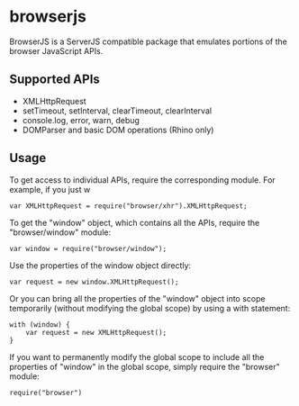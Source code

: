 browserjs
=========

BrowserJS is a ServerJS compatible package that emulates portions of the browser JavaScript APIs.

Supported APIs
--------------

* XMLHttpRequest
* setTimeout, setInterval, clearTimeout, clearInterval
* console.log, error, warn, debug
* DOMParser and basic DOM operations (Rhino only)

Usage
-----

To get access to individual APIs, require the corresponding module. For example, if you just w

    var XMLHttpRequest = require("browser/xhr").XMLHttpRequest;
    
To get the "window" object, which contains all the APIs, require the "browser/window" module:

    var window = require("browser/window");

Use the properties of the window object directly:

    var request = new window.XMLHttpRequest();
    
Or you can bring all the properties of the "window" object into scope temporarily (without modifying the global scope) by using a with statement:

    with (window) {
        var request = new XMLHttpRequest();
    }

If you want to permanently modify the global scope to include all the properties of "window" in the global scope, simply require the "browser" module:

    require("browser")
